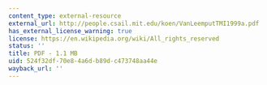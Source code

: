 ```yaml
---
content_type: external-resource
external_url: http://people.csail.mit.edu/koen/VanLeemputTMI1999a.pdf
has_external_license_warning: true
license: https://en.wikipedia.org/wiki/All_rights_reserved
status: ''
title: PDF - 1.1 MB
uid: 524f32df-70e8-4a6d-b89d-c473748aa44e
wayback_url: ''
---
```

